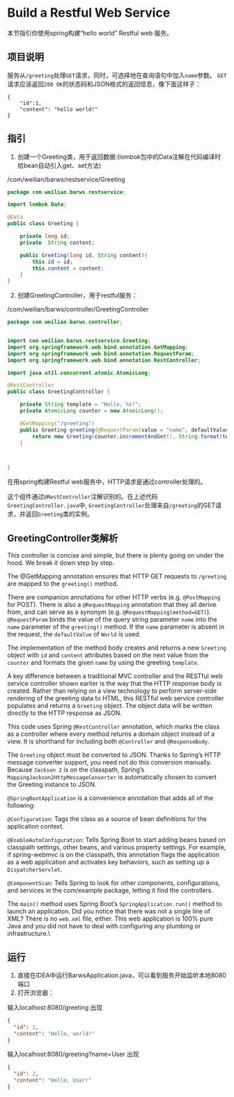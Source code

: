 # Build a Restful Web Service
本节指引你使用spring构建“hello world” Restful web 服务。

## 项目说明
服务从`/greeting`处理`GET`请求，同时，可选择地在查询语句中加入`name`参数。
`GET`请求应该返回`200 OK`的状态码和JSON格式的返回信息，像下面这样子：
````
{
    "id":1,
    "content": "hello world!"
}
````
## 指引
1. 创建一个Greeting类，用于返回数据:(lombok包中的Data注解在代码编译时给bean自动引入get、set方法)

/com/weilian/barws/restservice/Greeting
````java
package com.weilian.barws.restservice;

import lombok.Data;

@Data
public class Greeting {

    private long id;
    private  String content;

    public Greeting(long id, String content){
        this.id = id;
        this.content = content;
    }
}
````
2. 创建GreetingController，用于restful服务：

/com/weilian/barws/controller/GreetingController
````java
package com.weilian.barws.controller;


import com.weilian.barws.restservice.Greeting;
import org.springframework.web.bind.annotation.GetMapping;
import org.springframework.web.bind.annotation.RequestParam;
import org.springframework.web.bind.annotation.RestController;

import java.util.concurrent.atomic.AtomicLong;

@RestController
public class GreetingController {

    private String template = "Hello, %s!";
    private AtomicLong counter = new AtomicLong();

    @GetMapping("/greeting")
    public Greeting greeting(@RequestParam(value = "name", defaultValue = "world") String name){
        return new Greeting(counter.incrementAndGet(), String.format(template, name));
    }



}
````
在用spring构建Restful web服务中，HTTP请求是通过controller处理的。

这个组件通过`@RestController`注解识别的。在上述代码`GreetingController.java`中,
`GreetingController`处理来自`/greeting`的GET请求，并返回`Greeting`类的实例。

## GreetingController类解析
This controller is concise and simple, but there is plenty going on under the hood.
 We break it down step by step.

The @GetMapping annotation ensures that HTTP GET requests to `/greeting` 
are mapped to the `greeting()` method.

There are companion annotations for other HTTP verbs 
(e.g. `@PostMapping` for POST). There is also a `@RequestMapping` annotation
 that they all derive from, and can serve as a synonym
  (e.g. `@RequestMapping(method=GET)`).
`@RequestParam` binds the value of the query string parameter `name`
into the `name` parameter of the `greeting()` method. 
If the `name` parameter is absent in the request, the `defaultValue` of `World` is used.

The implementation of the method body creates and returns a new `Greeting` object 
with `id` and `content` attributes based on the next value from the `counter` 
and formats the given `name` by using the greeting `template`.

A key difference between a traditional MVC controller 
and the RESTful web service controller shown earlier is the way 
that the HTTP response body is created. 
Rather than relying on a view technology to perform server-side 
rendering of the greeting data to HTML, 
this RESTful web service controller populates and returns a `Greeting` object. 
The object data will be written directly to the HTTP response as JSON.

This code uses Spring `@RestController` annotation, 
which marks the class as a controller where every method returns 
a domain object instead of a view. It is shorthand for including 
both `@Controller` and `@ResponseBody`.

The `Greeting` object must be converted to JSON. 
Thanks to Spring’s HTTP message converter support, 
you need not do this conversion manually. 
Because `Jackson 2` is on the classpath, 
Spring’s `MappingJackson2HttpMessageConverter` is automatically chosen 
to convert the Greeting instance to JSON.

`@SpringBootApplication` is a convenience annotation 
that adds all of the following:

`@Configuration`: Tags the class as a source of bean definitions for the application context.

`@EnableAutoConfiguration`: Tells Spring Boot to start adding 
beans based on classpath settings, other beans, and various property settings. 
For example, if spring-webmvc is on the classpath, 
this annotation flags the application as a web application 
and activates key behaviors, such as setting up a `DispatcherServlet`.

`@ComponentScan`: Tells Spring to look for other components, 
configurations, and services in the com/example package, 
letting it find the controllers.

The `main()` method uses Spring Boot’s `SpringApplication.run()` method 
to launch an application. 
Did you notice that there was not a single line of XML? 
There is no `web.xml` file, either. 
This web application is 100% pure Java 
and you did not have to deal with configuring any plumbing or infrastructure.\

## 运行
1. 直接在IDEA中运行BarwsApplication.java，可以看到服务开始监听本地8080端口
2. 打开浏览器：

输入localhost:8080/greeting
出现
````json
{
  "id": 1,
  "content": "Hello, world!"
}
````
输入localhost:8080/greeting?name=User
出现
````json
{
  "id": 2,
  "content": "Hello, User!"
}
````